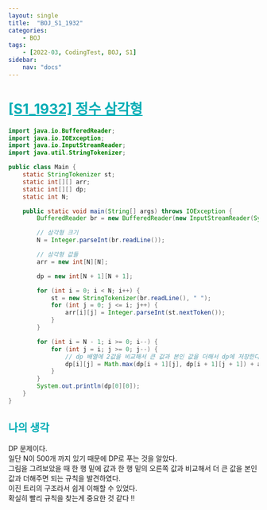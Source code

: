 ```yaml
---
layout: single
title:  "BOJ_S1_1932"
categories: 
    - BOJ
tags: 
    - [2022-03, CodingTest, BOJ, S1]
sidebar:
    nav: "docs"
---
```


# <b><a style="color:#00adb5" href="https://www.acmicpc.net/problem/1932" target=_blank>[S1_1932] 정수 삼각형</a></b>

```java
import java.io.BufferedReader;
import java.io.IOException;
import java.io.InputStreamReader;
import java.util.StringTokenizer;

public class Main {
    static StringTokenizer st;
    static int[][] arr;
    static int[][] dp;
    static int N;

    public static void main(String[] args) throws IOException {
        BufferedReader br = new BufferedReader(new InputStreamReader(System.in));

        // 삼각형 크기
        N = Integer.parseInt(br.readLine());

        // 삼각형 값들
        arr = new int[N][N];

        dp = new int[N + 1][N + 1];

        for (int i = 0; i < N; i++) {
            st = new StringTokenizer(br.readLine(), " ");
            for (int j = 0; j <= i; j++) {
                arr[i][j] = Integer.parseInt(st.nextToken());
            }
        }

        for (int i = N - 1; i >= 0; i--) {
            for (int j = i; j >= 0; j--) {
                // dp 배열에 2값을 비교해서 큰 값과 본인 값을 더해서 dp에 저장한다
                dp[i][j] = Math.max(dp[i + 1][j], dp[i + 1][j + 1]) + arr[i][j];
            }
        }
        System.out.println(dp[0][0]);
    }
}
```

## <b><a style="color:#00adb5">나의 생각</a></b>
DP 문제이다.<br>
일단 N이 500개 까지 있기 때문에 DP로 푸는 것을 알았다.<br>
그림을 그려보았을 때 한 행 밑에 값과 한 행 밑의 오른쪽 값과 비교해서 더 큰 값을 본인 값과 더해주면 되는 규칙을 발견하였다.<br>
이진 트리의 구조라서 쉽게 이해할 수 있었다. <br>
확실히 빨리 규칙을 찾는게 중요한 것 같다 !!